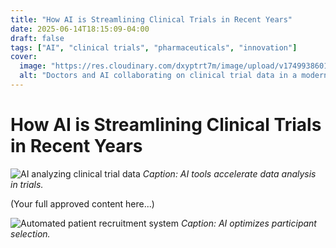 ```yaml
---
title: "How AI is Streamlining Clinical Trials in Recent Years"
date: 2025-06-14T18:15:09-04:00
draft: false
tags: ["AI", "clinical trials", "pharmaceuticals", "innovation"]
cover:
  image: "https://res.cloudinary.com/dxyptrt7m/image/upload/v1749938601/xur4vumtawpp3hzovfvi.jpg"
  alt: "Doctors and AI collaborating on clinical trial data in a modern lab"
---
```


# How AI is Streamlining Clinical Trials in Recent Years

![AI analyzing clinical trial data](https://example.com/image1.jpg "AI analyzing data")
*Caption: AI tools accelerate data analysis in trials.*

(Your full approved content here...)

![Automated patient recruitment system](https://example.com/image2.jpg "Patient recruitment")
*Caption: AI optimizes participant selection.*